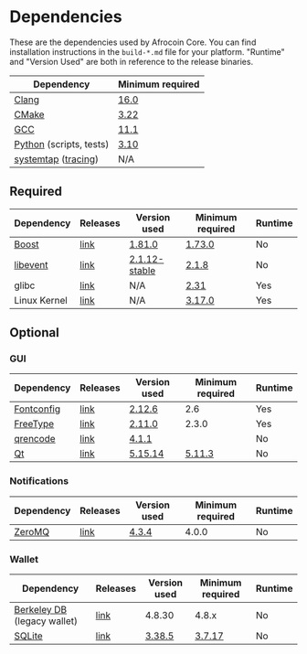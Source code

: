 # Dependencies

These are the dependencies used by Afrocoin Core.
You can find installation instructions in the `build-*.md` file for your platform.
"Runtime" and "Version Used" are both in reference to the release binaries.

| Dependency | Minimum required |
| --- | --- |
| [Clang](https://clang.llvm.org) | [16.0](https://github.com/afrocoin/afrocoin/pull/30263) |
| [CMake](https://cmake.org/) | [3.22](https://github.com/afrocoin/afrocoin/pull/30454) |
| [GCC](https://gcc.gnu.org) | [11.1](https://github.com/afrocoin/afrocoin/pull/29091) |
| [Python](https://www.python.org) (scripts, tests) | [3.10](https://github.com/afrocoin/afrocoin/pull/30527) |
| [systemtap](https://sourceware.org/systemtap/) ([tracing](tracing.md))| N/A |

## Required

| Dependency | Releases | Version used | Minimum required | Runtime |
| --- | --- | --- | --- | --- |
| [Boost](../depends/packages/boost.mk) | [link](https://www.boost.org/users/download/) | [1.81.0](https://github.com/afrocoin/afrocoin/pull/26557) | [1.73.0](https://github.com/afrocoin/afrocoin/pull/29066) | No |
| [libevent](../depends/packages/libevent.mk) | [link](https://github.com/libevent/libevent/releases) | [2.1.12-stable](https://github.com/afrocoin/afrocoin/pull/21991) | [2.1.8](https://github.com/afrocoin/afrocoin/pull/24681) | No |
| glibc | [link](https://www.gnu.org/software/libc/) | N/A | [2.31](https://github.com/afrocoin/afrocoin/pull/29987) | Yes |
| Linux Kernel | [link](https://www.kernel.org/) | N/A | [3.17.0](https://github.com/afrocoin/afrocoin/pull/27699) | Yes |

## Optional

### GUI
| Dependency | Releases | Version used | Minimum required | Runtime |
| --- | --- | --- | --- | --- |
| [Fontconfig](../depends/packages/fontconfig.mk) | [link](https://www.freedesktop.org/wiki/Software/fontconfig/) | [2.12.6](https://github.com/afrocoin/afrocoin/pull/23495) | 2.6 | Yes |
| [FreeType](../depends/packages/freetype.mk) | [link](https://freetype.org) | [2.11.0](https://github.com/afrocoin/afrocoin/commit/01544dd78ccc0b0474571da854e27adef97137fb) | 2.3.0 | Yes |
| [qrencode](../depends/packages/qrencode.mk) | [link](https://fukuchi.org/works/qrencode/) | [4.1.1](https://github.com/afrocoin/afrocoin/pull/27312) | | No |
| [Qt](../depends/packages/qt.mk) | [link](https://download.qt.io/official_releases/qt/) | [5.15.14](https://github.com/afrocoin/afrocoin/pull/30198) | [5.11.3](https://github.com/afrocoin/afrocoin/pull/24132) | No |

### Notifications
| Dependency | Releases | Version used | Minimum required | Runtime |
| --- | --- | --- | --- | --- |
| [ZeroMQ](../depends/packages/zeromq.mk) | [link](https://github.com/zeromq/libzmq/releases) | [4.3.4](https://github.com/afrocoin/afrocoin/pull/23956) | 4.0.0 | No |

### Wallet
| Dependency | Releases | Version used | Minimum required | Runtime |
| --- | --- | --- | --- | --- |
| [Berkeley DB](../depends/packages/bdb.mk) (legacy wallet) | [link](https://www.oracle.com/technetwork/database/database-technologies/berkeleydb/downloads/index.html) | 4.8.30 | 4.8.x | No |
| [SQLite](../depends/packages/sqlite.mk) | [link](https://sqlite.org) | [3.38.5](https://github.com/afrocoin/afrocoin/pull/25378) | [3.7.17](https://github.com/afrocoin/afrocoin/pull/19077) | No |
